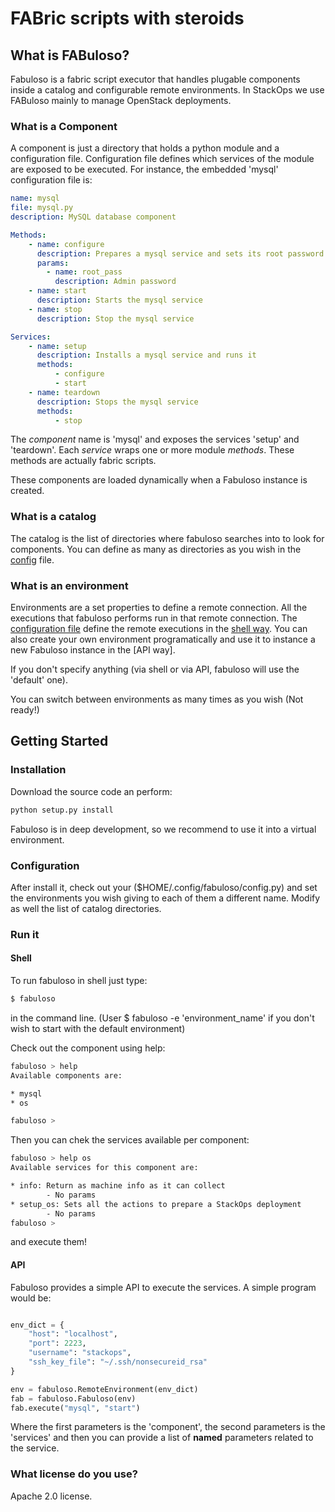 FABric scripts with steroids
============================

## What is FABuloso?

Fabuloso is a fabric script executor that handles plugable components
inside a catalog and configurable remote environments. 
In StackOps we use FABuloso mainly to manage OpenStack
deployments.

### What is a Component

A component is just a directory that holds a python module and
 a configuration file. Configuration file defines which services of
 the module are exposed to be executed. For
 instance, the embedded 'mysql' configuration file is:

```yaml
name: mysql
file: mysql.py
description: MySQL database component

Methods:
    - name: configure
      description: Prepares a mysql service and sets its root password
      params:
        - name: root_pass
          description: Admin password
    - name: start
      description: Starts the mysql service
    - name: stop
      description: Stop the mysql service

Services:
    - name: setup
      description: Installs a mysql service and runs it
      methods:
          - configure
          - start
    - name: teardown
      description: Stops the mysql service
      methods:
          - stop
```

The *component* name is 'mysql' and exposes the services 'setup' and 'teardown'.
Each *service* wraps one or more module *methods*. These methods are actually
fabric scripts.

These components are loaded dynamically when a Fabuloso instance is created.

### What is a catalog

The catalog is the list of directories where fabuloso searches into
to look for components. You can define as many as directories as you wish in 
the [config](TODO) file.

### What is an environment

Environments are a set properties to define a remote connection. All the 
executions that fabuloso performs run in that remote connection. The [configuration
file](TODO) define the remote executions in the [shell way](TODO). You
can also create your own environment programatically and use it to instance
a new Fabuloso instance in the [API way].

If you don't specify anything (via shell or via API, fabuloso
will use the 'default' one). 

You can switch between environments as many times as you wish (Not ready!)

## Getting Started

### Installation

Download the source code an perform:

```python
python setup.py install
```

Fabuloso is in deep development, so we recommend to use it into a virtual environment.


### Configuration

After install it, check out your ($HOME/.config/fabuloso/config.py) and set the
environments you wish giving to each of them a different name. Modify as well the
list of catalog directories.


### Run it

#### Shell

To run fabuloso in shell just type:

```bash
$ fabuloso
``` 

in the command line. (User $ fabuloso -e 'environment_name' if you don't wish to start with the default environment)

Check out the component using help:

```bash
fabuloso > help
Available components are:

* mysql
* os

fabuloso >
```

Then you can chek the services available per component:

```bash
fabuloso > help os
Available services for this component are:

* info: Return as machine info as it can collect
        - No params
* setup_os: Sets all the actions to prepare a StackOps deployment
        - No params
fabuloso > 
```


and execute them!

#### API

Fabuloso provides a simple API to execute the services. A simple program would be:

```python

env_dict = {
    "host": "localhost",
    "port": 2223,
    "username": "stackops",
    "ssh_key_file": "~/.ssh/nonsecureid_rsa"
}

env = fabuloso.RemoteEnvironment(env_dict)
fab = fabuloso.Fabuloso(env)
fab.execute("mysql", "start")
```

Where the first parameters is the 'component', the second parameters is the 'services'
and then you can provide a list of **named** parameters related to the service.

### What license do you use?

Apache 2.0 license.
